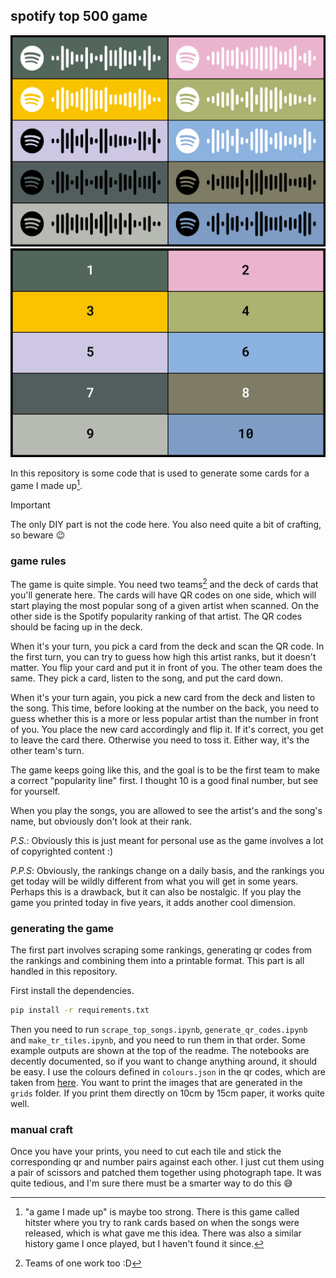 ## spotify top 500 game

![example qr codes](assets/front_0.png)
![example ranks](assets/back_0.png)

In this repository is some code that is used to generate some cards for a game I made up[^1].

> [!IMPORTANT]  
> The only DIY part is not the code here. You also need quite a bit of crafting, so beware 😉

### game rules

The game is quite simple. You need two teams[^2] and the deck of cards that you'll generate here. The cards will have QR codes on one side, which will start playing the most popular song of a given artist when scanned. On the other side is the Spotify popularity ranking of that artist. The QR codes should be facing up in the deck.

When it's your turn, you pick a card from the deck and scan the QR code. In the first turn, you can try to guess how high this artist ranks, but it doesn't matter. You flip your card and put it in front of you. The other team does the same. They pick a card, listen to the song, and put the card down.

When it's your turn again, you pick a new card from the deck and listen to the song. This time, before looking at the number on the back, you need to guess whether this is a more or less popular artist than the number in front of you. You place the new card accordingly and flip it. If it's correct, you get to leave the card there. Otherwise you need to toss it. Either way, it's the other team's turn.

The game keeps going like this, and the goal is to be the first team to make a correct "popularity line" first. I thought 10 is a good final number, but see for yourself.

When you play the songs, you are allowed to see the artist's and the song's name, but obviously don't look at their rank.

_P.S._: Obviously this is just meant for personal use as the game involves a lot of copyrighted content :)

_P.P.S_: Obviously, the rankings change on a daily basis, and the rankings you get today will be wildly different from what you will get in some years. Perhaps this is a drawback, but it can also be nostalgic. If you play the game you printed today in five years, it adds another cool dimension.

### generating the game

The first part involves scraping some rankings, generating qr codes from the rankings and combining them into a printable format. This part is all handled in this repository.

First install the dependencies.

```bash
pip install -r requirements.txt
```

Then you need to run `scrape_top_songs.ipynb`, `generate_qr_codes.ipynb` and `make_tr_tiles.ipynb`, and you need to run them in that order. Some example outputs are shown at the top of the readme. The notebooks are decently documented, so if you want to change anything around, it should be easy. I use the colours defined in `colours.json` in the qr codes, which are taken from [here](https://github.com/sarraahr/limonata-colors). You want to print the images that are generated in the `grids` folder. If you print them directly on 10cm by 15cm paper, it works quite well.

### manual craft

Once you have your prints, you need to cut each tile and stick the corresponding qr and number pairs against each other. I just cut them using a pair of scissors and patched them together using photograph tape. It was quite tedious, and I'm sure there must be a smarter way to do this 😅

[^1]: "a game I made up" is maybe too strong. There is this game called hitster where you try to rank cards based on when the songs were released, which is what gave me this idea. There was also a similar history game I once played, but I haven't found it since.
[^2]: Teams of one work too :D
